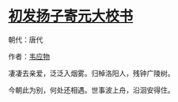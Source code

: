 # [初发扬子寄元大校书](http://so.gushiwen.org/view_8594.aspx)

朝代：唐代

作者：[韦应物](http://so.gushiwen.org/author_564.aspx)

凄凄去亲爱，泛泛入烟雾。归棹洛阳人，残钟广陵树。 

今朝此为别，何处还相遇。世事波上舟，沿洄安得住。

